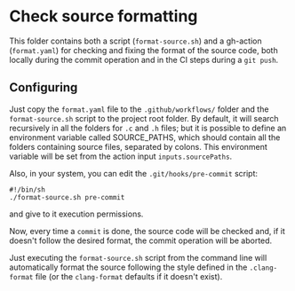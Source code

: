 # Check source formatting

This folder contains both a script (`format-source.sh`) and a gh-action
(`format.yaml`) for checking and fixing the format of the source code,
both locally during the commit operation and in the CI steps during
a `git push`.

## Configuring

Just copy the `format.yaml` file to the `.github/workflows/` folder and
the `format-source.sh` script to the project root folder. By default,
it will search recursively in all the folders for `.c` and `.h` files;
but it is possible to define an environment variable called SOURCE_PATHS,
which should contain all the folders containing source files, separated
by colons. This environment variable will be set from the action input
`inputs.sourcePaths`.

Also, in your system, you can edit the `.git/hooks/pre-commit` script:

    #!/bin/sh
    ./format-source.sh pre-commit

and give to it execution permissions.

Now, every time a `commit` is done, the source code will be checked and,
if it doesn't follow the desired format, the commit operation will be
aborted.

Just executing the `format-source.sh` script from the command line will
automatically format the source following the style defined in the
`.clang-format` file (or the `clang-format` defaults if it doesn't exist).
